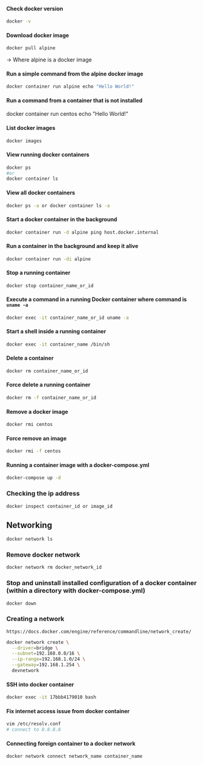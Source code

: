 #### Check docker version

```bash
docker -v
```


#### Download docker image
```bash
docker pull alpine
```
-> Where alpine is a docker image


#### Run a simple command from the alpine docker image
```bash
docker container run alpine echo "Hello World!"
```

#### Run a command from a container that is not installed
docker container run centos echo "Hello World!"



#### List docker images
```bash
docker images
```

#### View running docker containers
```bash
docker ps
#or
docker container ls
```

#### View all docker containers
```bash
docker ps -a or docker container ls -a
```

#### Start a docker container in the background
```bash
docker container run -d alpine ping host.docker.internal
```


#### Run a container in the background and keep it alive
```bash	
docker container run -di alpine
```

#### Stop a running container
```bash
docker stop container_name_or_id
```

#### Execute a command in a running Docker container where command is `uname -a`
```bash
docker exec -it container_name_or_id uname -a
```


#### Start a shell inside a running container	
```bash
docker exec -it container_name /bin/sh
```

#### Delete a container
```bash
docker rm container_name_or_id
```

#### Force delete a running container 
```bash
docker rm -f container_name_or_id
```

#### Remove a docker image
```bash
docker rmi centos
```

#### Force remove an image
```bash
docker rmi -f centos
```

#### Running a container image with a docker-compose.yml
```bash
docker-compose up -d
```


### Checking the ip address 
```bash
docker inspect container_id or image_id
```



## Networking
```bash
docker network ls
```

### Remove docker network
```bash
docker network rm docker_network_id
```


### Stop and uninstall installed configuration of a docker container (within a directory with docker-compose.yml)
```bash
docker down
```

### Creating a network

`https://docs.docker.com/engine/reference/commandline/network_create/`

```bash
docker network create \
  --driver=bridge \
  --subnet=192.168.0.0/16 \
  --ip-range=192.168.1.0/24 \
  --gateway=192.168.1.254 \
  devnetwork
```

#### SSH into docker container

```bash
docker exec -it 17bbb4179010 bash
```

#### Fix internet access issue from docker container

```bash
vim /etc/resolv.conf 
# connect to 8.8.8.8 
```

#### Connecting foreign container to a docker network

```bash
docker network connect network_name container_name 
```
